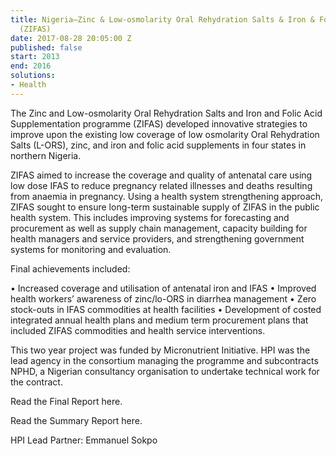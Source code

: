 ```yaml
---
title: Nigeria—Zinc & Low-osmolarity Oral Rehydration Salts & Iron & Folic Acid Supplementation
  (ZIFAS)
date: 2017-08-28 20:05:00 Z
published: false
start: 2013
end: 2016
solutions:
- Health
---
```


The Zinc and Low-osmolarity Oral Rehydration Salts and Iron and Folic Acid Supplementation programme (ZIFAS) developed innovative strategies to improve upon the existing low coverage of low osmolarity Oral Rehydration Salts (L-ORS), zinc, and iron and folic acid supplements in four states in northern Nigeria.

ZIFAS aimed to increase the coverage and quality of antenatal care using low dose IFAS to reduce pregnancy related illnesses and deaths resulting from anaemia in pregnancy. Using a health system strengthening approach, ZIFAS sought to ensure long-term sustainable supply of ZIFAS in the public health system. This includes improving systems for forecasting and procurement as well as supply chain management, capacity building for health managers and service providers, and strengthening government systems for monitoring and evaluation.

Final achievements included:

• Increased coverage and utilisation of antenatal iron and IFAS
• Improved health workers’ awareness of zinc/lo-ORS in diarrhea management
• Zero stock-outs in IFAS commodities at health facilities
• Development of costed integrated annual health plans and medium term procurement plans that included ZIFAS commodities and health service interventions.

This two year project was funded by Micronutrient Initiative. HPI was the lead agency in the consortium managing the programme and subcontracts NPHD, a Nigerian consultancy organisation to undertake technical work for the contract.

Read the Final Report here.

Read the Summary Report here.

HPI Lead Partner: Emmanuel Sokpo